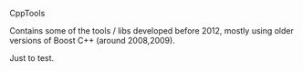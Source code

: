 CppTools

Contains some of the tools / libs developed before 2012, mostly using older versions of Boost C++ (around 2008,2009). 

Just to test. 